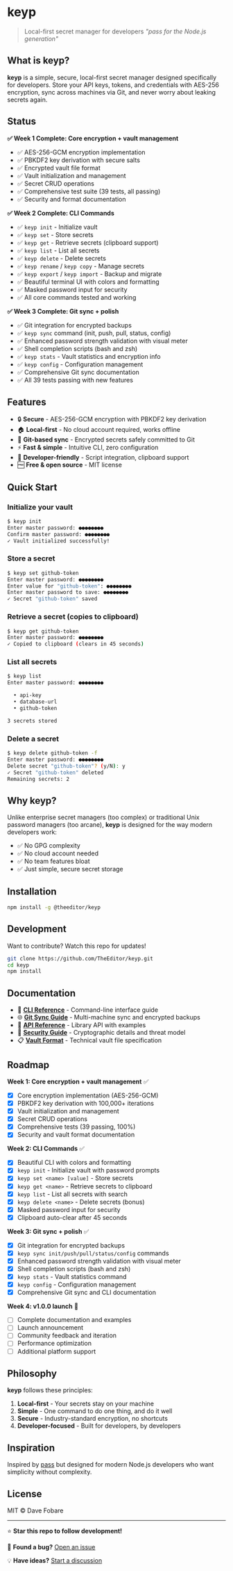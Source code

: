 # keyp

> Local-first secret manager for developers
> *"pass for the Node.js generation"*

## What is keyp?

**keyp** is a simple, secure, local-first secret manager designed specifically for developers. Store your API keys, tokens, and credentials with AES-256 encryption, sync across machines via Git, and never worry about leaking secrets again.

## Status

**✅ Week 1 Complete: Core encryption + vault management**

- ✅ AES-256-GCM encryption implementation
- ✅ PBKDF2 key derivation with secure salts
- ✅ Encrypted vault file format
- ✅ Vault initialization and management
- ✅ Secret CRUD operations
- ✅ Comprehensive test suite (39 tests, all passing)
- ✅ Security and format documentation

**✅ Week 2 Complete: CLI Commands**

- ✅ `keyp init` - Initialize vault
- ✅ `keyp set` - Store secrets
- ✅ `keyp get` - Retrieve secrets (clipboard support)
- ✅ `keyp list` - List all secrets
- ✅ `keyp delete` - Delete secrets
- ✅ `keyp rename` / `keyp copy` - Manage secrets
- ✅ `keyp export` / `keyp import` - Backup and migrate
- ✅ Beautiful terminal UI with colors and formatting
- ✅ Masked password input for security
- ✅ All core commands tested and working

**✅ Week 3 Complete: Git sync + polish**

- ✅ Git integration for encrypted backups
- ✅ `keyp sync` command (init, push, pull, status, config)
- ✅ Enhanced password strength validation with visual meter
- ✅ Shell completion scripts (bash and zsh)
- ✅ `keyp stats` - Vault statistics and encryption info
- ✅ `keyp config` - Configuration management
- ✅ Comprehensive Git sync documentation
- ✅ All 39 tests passing with new features

## Features

- 🔒 **Secure** - AES-256-GCM encryption with PBKDF2 key derivation
- 🏠 **Local-first** - No cloud account required, works offline
- 🔄 **Git-based sync** - Encrypted secrets safely committed to Git
- ⚡ **Fast & simple** - Intuitive CLI, zero configuration
- 🔧 **Developer-friendly** - Script integration, clipboard support
- 🆓 **Free & open source** - MIT license

## Quick Start

### Initialize your vault
```bash
$ keyp init
Enter master password: ●●●●●●●●
Confirm master password: ●●●●●●●●
✓ Vault initialized successfully!
```

### Store a secret
```bash
$ keyp set github-token
Enter master password: ●●●●●●●●
Enter value for "github-token": ●●●●●●●●
Enter master password to save: ●●●●●●●●
✓ Secret "github-token" saved
```

### Retrieve a secret (copies to clipboard)
```bash
$ keyp get github-token
Enter master password: ●●●●●●●●
✓ Copied to clipboard (clears in 45 seconds)
```

### List all secrets
```bash
$ keyp list
Enter master password: ●●●●●●●●

  • api-key
  • database-url
  • github-token

3 secrets stored
```

### Delete a secret
```bash
$ keyp delete github-token -f
Enter master password: ●●●●●●●●
Delete secret "github-token"? (y/N): y
✓ Secret "github-token" deleted
Remaining secrets: 2
```

## Why keyp?

Unlike enterprise secret managers (too complex) or traditional Unix password managers (too arcane), **keyp** is designed for the way modern developers work:

- ✅ No GPG complexity
- ✅ No cloud account needed
- ✅ No team features bloat
- ✅ Just simple, secure secret storage

## Installation

```bash
npm install -g @theeditor/keyp
```

## Development

Want to contribute? Watch this repo for updates!

```bash
git clone https://github.com/TheEditor/keyp.git
cd keyp
npm install
```

## Documentation

- 📖 **[CLI Reference](./docs/CLI.md)** - Command-line interface guide
- 🌐 **[Git Sync Guide](./docs/GIT_SYNC.md)** - Multi-machine sync and encrypted backups
- 🔧 **[API Reference](./docs/API.md)** - Library API with examples
- 🔐 **[Security Guide](./docs/SECURITY.md)** - Cryptographic details and threat model
- 📋 **[Vault Format](./docs/VAULT_FORMAT.md)** - Technical vault file specification

## Roadmap

**Week 1: Core encryption + vault management** ✅
- [x] Core encryption implementation (AES-256-GCM)
- [x] PBKDF2 key derivation with 100,000+ iterations
- [x] Vault initialization and management
- [x] Secret CRUD operations
- [x] Comprehensive tests (39 passing, 100%)
- [x] Security and vault format documentation

**Week 2: CLI Commands** ✅
- [x] Beautiful CLI with colors and formatting
- [x] `keyp init` - Initialize vault with password prompts
- [x] `keyp set <name> [value]` - Store secrets
- [x] `keyp get <name>` - Retrieve secrets to clipboard
- [x] `keyp list` - List all secrets with search
- [x] `keyp delete <name>` - Delete secrets (bonus)
- [x] Masked password input for security
- [x] Clipboard auto-clear after 45 seconds

**Week 3: Git sync + polish** ✅
- [x] Git integration for encrypted backups
- [x] `keyp sync init/push/pull/status/config` commands
- [x] Enhanced password strength validation with visual meter
- [x] Shell completion scripts (bash and zsh)
- [x] `keyp stats` - Vault statistics command
- [x] `keyp config` - Configuration management
- [x] Comprehensive Git sync and CLI documentation

**Week 4: v1.0.0 launch** 📅
- [ ] Complete documentation and examples
- [ ] Launch announcement
- [ ] Community feedback and iteration
- [ ] Performance optimization
- [ ] Additional platform support

## Philosophy

**keyp** follows these principles:

1. **Local-first** - Your secrets stay on your machine
2. **Simple** - One command to do one thing, and do it well
3. **Secure** - Industry-standard encryption, no shortcuts
4. **Developer-focused** - Built for developers, by developers

## Inspiration

Inspired by [pass](https://www.passwordstore.org/) but designed for modern Node.js developers who want simplicity without complexity.

## License

MIT © Dave Fobare

---

⭐ **Star this repo to follow development!**

🐛 **Found a bug?** [Open an issue](https://github.com/TheEditor/keyp/issues)

💡 **Have ideas?** [Start a discussion](https://github.com/TheEditor/keyp/discussions)
